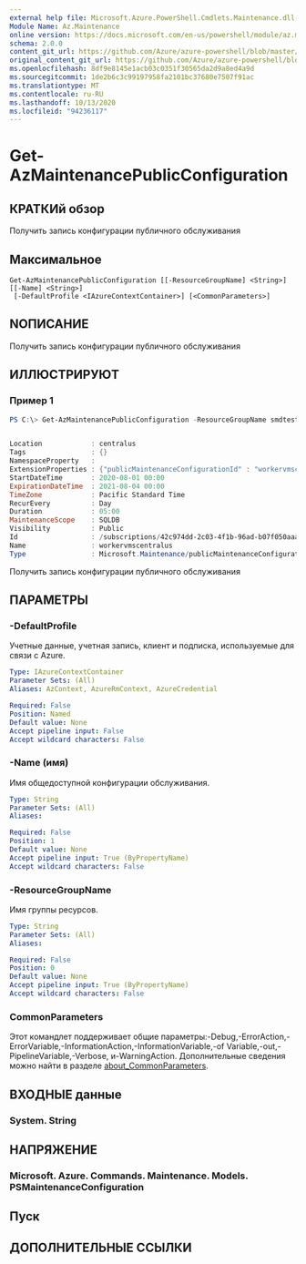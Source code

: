```yaml
---
external help file: Microsoft.Azure.PowerShell.Cmdlets.Maintenance.dll-Help.xml
Module Name: Az.Maintenance
online version: https://docs.microsoft.com/en-us/powershell/module/az.maintenance/get-azmaintenancepublicconfiguration
schema: 2.0.0
content_git_url: https://github.com/Azure/azure-powershell/blob/master/src/Maintenance/Maintenance/help/Get-AzMaintenancePublicConfiguration.md
original_content_git_url: https://github.com/Azure/azure-powershell/blob/master/src/Maintenance/Maintenance/help/Get-AzMaintenancePublicConfiguration.md
ms.openlocfilehash: 8df9e8145e1acb03c0351f30565da2d9a8ed4a9d
ms.sourcegitcommit: 1de2b6c3c99197958fa2101bc37680e7507f91ac
ms.translationtype: MT
ms.contentlocale: ru-RU
ms.lasthandoff: 10/13/2020
ms.locfileid: "94236117"
---
```

# Get-AzMaintenancePublicConfiguration

## КРАТКИй обзор
Получить запись конфигурации публичного обслуживания

## Максимальное

```
Get-AzMaintenancePublicConfiguration [[-ResourceGroupName] <String>] [[-Name] <String>]
 [-DefaultProfile <IAzureContextContainer>] [<CommonParameters>]
```

## NОПИСАНИЕ
Получить запись конфигурации публичного обслуживания

## ИЛЛЮСТРИРУЮТ

### Пример 1
```powershell
PS C:\> Get-AzMaintenancePublicConfiguration -ResourceGroupName smdtest -Name workervmscentralus


Location            : centralus
Tags                : {}
NamespaceProperty   :
ExtensionProperties : {"publicMaintenanceConfigurationId" : "workervmscentralus"}
StartDateTime       : 2020-08-01 00:00
ExpirationDateTime  : 2021-08-04 00:00
TimeZone            : Pacific Standard Time
RecurEvery          : Day
Duration            : 05:00
MaintenanceScope    : SQLDB
Visibility          : Public
Id                  : /subscriptions/42c974dd-2c03-4f1b-96ad-b07f050aaa74/resourcegroups/smdtest/providers/Microsoft.Maintenance/publicMaintenanceConfigurations/workervmscentralus
Name                : workervmscentralus
Type                : Microsoft.Maintenance/publicMaintenanceConfigurations
```

Получить запись конфигурации публичного обслуживания

## ПАРАМЕТРЫ

### -DefaultProfile
Учетные данные, учетная запись, клиент и подписка, используемые для связи с Azure.

```yaml
Type: IAzureContextContainer
Parameter Sets: (All)
Aliases: AzContext, AzureRmContext, AzureCredential

Required: False
Position: Named
Default value: None
Accept pipeline input: False
Accept wildcard characters: False
```

### -Name (имя)
Имя общедоступной конфигурации обслуживания.

```yaml
Type: String
Parameter Sets: (All)
Aliases:

Required: False
Position: 1
Default value: None
Accept pipeline input: True (ByPropertyName)
Accept wildcard characters: False
```

### -ResourceGroupName
Имя группы ресурсов.

```yaml
Type: String
Parameter Sets: (All)
Aliases:

Required: False
Position: 0
Default value: None
Accept pipeline input: True (ByPropertyName)
Accept wildcard characters: False
```

### CommonParameters
Этот командлет поддерживает общие параметры:-Debug,-ErrorAction,-ErrorVariable,-InformationAction,-InformationVariable,-of Variable,-out,-PipelineVariable,-Verbose, и-WarningAction. Дополнительные сведения можно найти в разделе [about_CommonParameters](http://go.microsoft.com/fwlink/?LinkID=113216).

## ВХОДНЫЕ данные

### System. String

## НАПРЯЖЕНИЕ

### Microsoft. Azure. Commands. Maintenance. Models. PSMaintenanceConfiguration

## Пуск

## ДОПОЛНИТЕЛЬНЫЕ ССЫЛКИ
